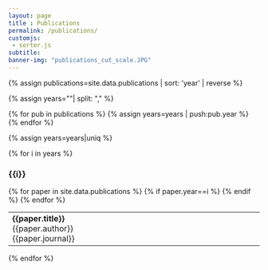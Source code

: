 ```yaml
--- 
layout: page
title : Publications 
permalink: /publications/
customjs:
 - sorter.js
subtitle:
banner-img: "publications_cut_scale.JPG"
---
```


{% assign publications=site.data.publications | sort: 'year' | reverse %}

{% assign years=""| split: "," %}

{% for pub in publications %}
{% assign years=years | push:pub.year %}
{% endfor %}

{% assign years=years|uniq %}

{% for i in years %}
<h3>{{i}}</h3>
<table class="publications">
{% for paper in site.data.publications %}
{% if paper.year==i %}
	<tr><td width="100%" onclick="location.href='{{paper.link}}'"> <b>{{paper.title}}</b><br>{{paper.author}} <br> {{paper.journal}}</td><td></td></tr>
{% endif %}
{% endfor %}
</table>
{% endfor %}


